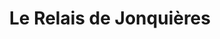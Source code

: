 ---
title: "Le Relais de Jonquières"
url: /jonquieres/le-relais-de-jonquieres/
shop: réparation de voitures
---